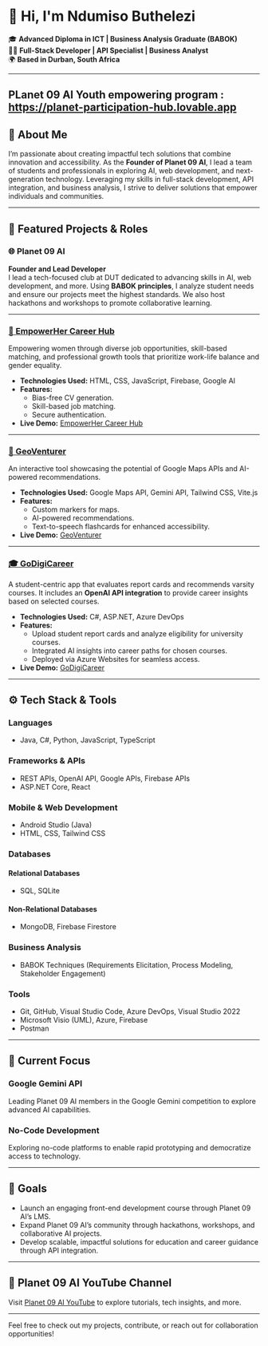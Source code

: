 # 👋 Hi, I'm Ndumiso Buthelezi  
🎓 **Advanced Diploma in ICT | Business Analysis Graduate (BABOK)**  
👨‍💻 **Full-Stack Developer | API Specialist | Business Analyst**  
🌍 **Based in Durban, South Africa**  

---
## PLanet 09 AI Youth empowering program : https://planet-participation-hub.lovable.app
## 🌟 About Me

I’m passionate about creating impactful tech solutions that combine innovation and accessibility. As the **Founder of Planet 09 AI**, I lead a team of students and professionals in exploring AI, web development, and next-generation technology. Leveraging my skills in full-stack development, API integration, and business analysis, I strive to deliver solutions that empower individuals and communities.

---

## 🔭 Featured Projects & Roles

### 🌐 **Planet 09 AI**  
**Founder and Lead Developer**  
I lead a tech-focused club at DUT dedicated to advancing skills in AI, web development, and more. Using **BABOK principles**, I analyze student needs and ensure our projects meet the highest standards. We also host hackathons and workshops to promote collaborative learning.

---

### [🚀 EmpowerHer Career Hub](https://github.com/NdumisoButhelezi/shePower)  
Empowering women through diverse job opportunities, skill-based matching, and professional growth tools that prioritize work-life balance and gender equality.

- **Technologies Used:** HTML, CSS, JavaScript, Firebase, Google AI  
- **Features:**  
  - Bias-free CV generation.  
  - Skill-based job matching.  
  - Secure authentication.  
- **Live Demo:** [EmpowerHer Career Hub](https://she-power.vercel.app)

---

### [📍 GeoVenturer](https://github.com/NdumisoButhelezi/GeoVenturer)  
An interactive tool showcasing the potential of Google Maps APIs and AI-powered recommendations.  

- **Technologies Used:** Google Maps API, Gemini API, Tailwind CSS, Vite.js  
- **Features:**  
  - Custom markers for maps.  
  - AI-powered recommendations.  
  - Text-to-speech flashcards for enhanced accessibility.  
- **Live Demo:** [GeoVenturer](https://project-phi-wine.vercel.app)

---

### [🎓 GoDigiCareer](https://github.com/NdumisoButhelezi/GoDigiCareer)  
A student-centric app that evaluates report cards and recommends varsity courses. It includes an **OpenAI API integration** to provide career insights based on selected courses.  

- **Technologies Used:** C#, ASP.NET, Azure DevOps  
- **Features:**  
  - Upload student report cards and analyze eligibility for university courses.  
  - Integrated AI insights into career paths for chosen courses.  
  - Deployed via Azure Websites for seamless access.  
- **Live Demo:** [GoDigiCareer](https://godigicareer.azurewebsites.net/)

---

## ⚙️ Tech Stack & Tools

### **Languages**  
- Java, C#, Python, JavaScript, TypeScript  

### **Frameworks & APIs**  
- REST APIs, OpenAI API, Google APIs, Firebase APIs  
- ASP.NET Core, React  

### **Mobile & Web Development**  
- Android Studio (Java)  
- HTML, CSS, Tailwind CSS  

### **Databases**  
#### **Relational Databases**  
- SQL, SQLite  

#### **Non-Relational Databases**  
- MongoDB, Firebase Firestore  

### **Business Analysis**  
- BABOK Techniques (Requirements Elicitation, Process Modeling, Stakeholder Engagement)  

### **Tools**  
- Git, GitHub, Visual Studio Code, Azure DevOps, Visual Studio 2022  
- Microsoft Visio (UML), Azure, Firebase  
- Postman  

---

## 🌱 Current Focus

### **Google Gemini API**  
Leading Planet 09 AI members in the Google Gemini competition to explore advanced AI capabilities.

### **No-Code Development**  
Exploring no-code platforms to enable rapid prototyping and democratize access to technology.

---

## 🚀 Goals

- Launch an engaging front-end development course through Planet 09 AI’s LMS.  
- Expand Planet 09 AI’s community through hackathons, workshops, and collaborative AI projects.  
- Develop scalable, impactful solutions for education and career guidance through API integration.

---

## 🎥 Planet 09 AI YouTube Channel  

Visit [Planet 09 AI YouTube](https://www.youtube.com/@NduAILearning) to explore tutorials, tech insights, and more.  

---

Feel free to check out my projects, contribute, or reach out for collaboration opportunities!
